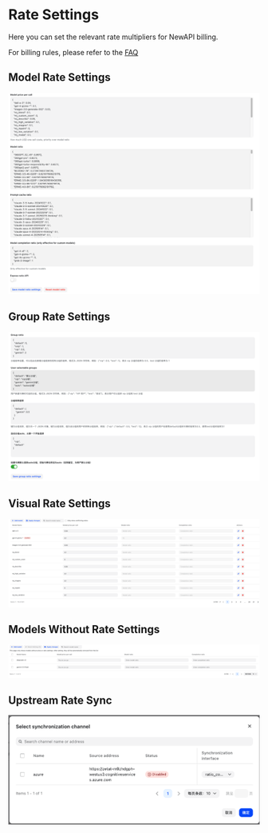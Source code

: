 # Rate Settings

Here you can set the relevant rate multipliers for NewAPI billing.

For billing rules, please refer to the [FAQ](https://docs.newapi.pro/en/support/faq/)

## Model Rate Settings
![Rate 1](../../../assets/guide/rate-setting-1.png)

## Group Rate Settings
![Rate 2](../../../assets/guide/rate-setting-2.png)

## Visual Rate Settings
![Rate 3](../../../assets/guide/rate-setting-3.png)

## Models Without Rate Settings
![Rate 4](../../../assets/guide/rate-setting-4.png)

## Upstream Rate Sync
![Rate 5](../../../assets/guide/rate-setting-5.png) 
